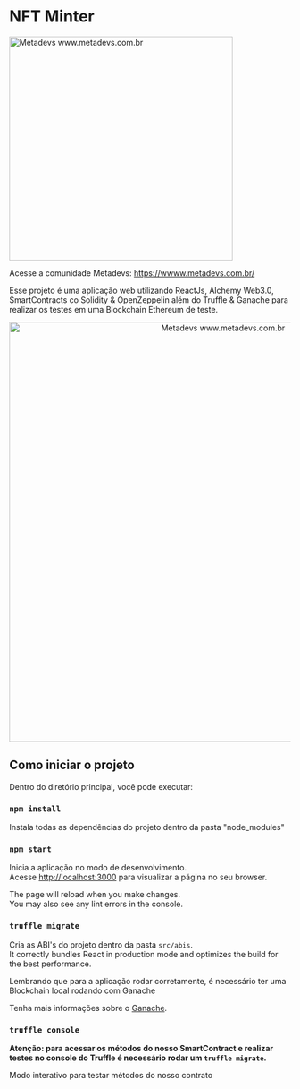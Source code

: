 # NFT Minter 
<img src="https://metadevs.com.br/static/media/logo-w-text.6bc5968eaf1e5ddc1c26.png" alt="Metadevs www.metadevs.com.br" style="width:400px;"/>

Acesse a comunidade Metadevs: https://wwww.metadevs.com.br/

Esse projeto é uma aplicação web utilizando ReactJs, Alchemy Web3.0, SmartContracts co Solidity & OpenZeppelin além do Truffle & Ganache para realizar os testes em uma Blockchain Ethereum de teste.

<p align="center">
  <img src="https://gateway.pinata.cloud/ipfs/QmTc7pUi9Barfkqbx9zgcgGkaqSJQnpsDG4ZQKrTFyqQt8" alt="Metadevs www.metadevs.com.br" style="width:750px;"/>
</p>

## Como iniciar o projeto

Dentro do diretório principal, você pode executar:


### `npm install`

Instala todas as dependências do projeto dentro da pasta "node_modules"

### `npm start`

Inicia a aplicação no modo de desenvolvimento.\
Acesse [http://localhost:3000](http://localhost:3000) para visualizar a página no seu browser.

The page will reload when you make changes.\
You may also see any lint errors in the console.

### `truffle migrate`

Cria as ABI's do projeto dentro da pasta `src/abis`.\
It correctly bundles React in production mode and optimizes the build for the best performance.

Lembrando que para a aplicação rodar corretamente, é necessário ter uma Blockchain local rodando com Ganache

Tenha mais informações sobre o [Ganache](https://trufflesuite.com/ganache/).

### `truffle console`

**Atenção: para acessar os métodos do nosso SmartContract e realizar testes no console do Truffle é necessário rodar um `truffle migrate`.**

Modo interativo para testar métodos do nosso contrato
